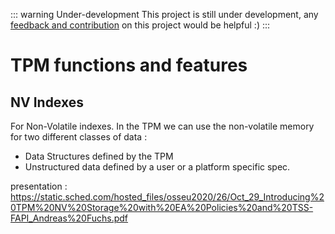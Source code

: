 ::: warning Under-development 
This project is still under development, any [feedback and contribution](https://github.com/cybertechnica/confidential-computing-guide/issues) on this project would be helpful :)
:::
# TPM functions and features
## NV Indexes

For Non-Volatile indexes. 
In the TPM we can use the non-volatile memory for two different classes of data : 
- Data Structures defined by the TPM 
- Unstructured data defined by a user or a platform specific spec. 

presentation : 
https://static.sched.com/hosted_files/osseu2020/26/Oct_29_Introducing%20TPM%20NV%20Storage%20with%20EA%20Policies%20and%20TSS-FAPI_Andreas%20Fuchs.pdf